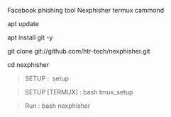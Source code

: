 Facebook phishing tool
Nexphisher termux cammond 


apt update

apt install git -y

git clone git://github.com/htr-tech/nexphisher.git

cd nexphisher

> SETUP :  setup

> SETUP [TERMUX] : bash tmux_setup

> Run : bash nexphisher
